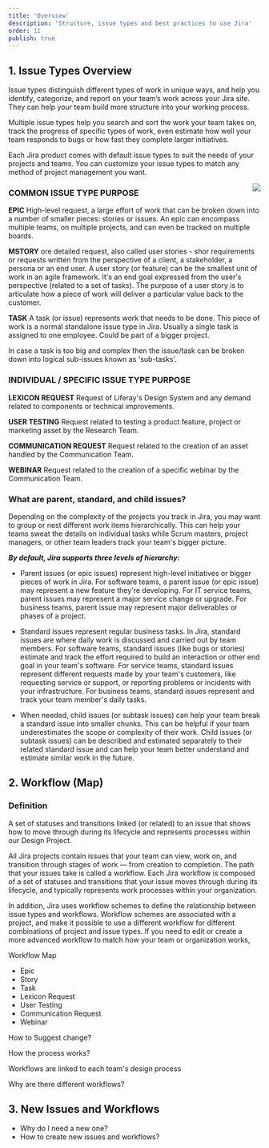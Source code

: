 ```yaml
---
title: 'Overview'
description: 'Structure, issue types and best practices to use Jira'
order: 11
publish: true
---
```


## 1. Issue Types Overview

Issue types distinguish different types of work in unique ways, and help you identify, categorize, and report on your team’s work across your Jira site. They can help your team build more structure into your working process. 

Multiple issue types help you search and sort the work your team takes on, track the progress of specific types of work, even estimate how well your team responds to bugs or how fast they complete larger initiatives.

Each Jira product comes with default issue types to suit the needs of your projects and teams. You can customize your issue types to match any method of project management you want.

<Image
	src="/images/handbook/tools/jira/issue-type-scheme.png"
	align="right"
	size="small"
	caption="Issue Type Schaemes"
	margin="4rem -2rem 0 4rem"
	rounded
	dropShadow
/>

### COMMON ISSUE TYPE PURPOSE

**EPIC**
High-level request, a large effort of work that can be broken down into a number of smaller pieces: stories or issues. An epic can encompass multiple teams, on multiple projects, and can even be tracked on multiple boards.

**MSTORY**
ore detailed request, also called user stories - shor requirements or requests written from the perspective of a client, a stakeholder, a persona or an end user. A user story (or feature) can be the smallest unit of work in an agile framework. It's an end goal expressed from the user's perspective (related to a set of tasks). The purpose of a user story is to articulate how a piece of work will deliver a particular value back to the customer.

**TASK**
A task (or issue) represents work that needs to be done. This piece of work is a normal standalone issue type in Jira. Usually a single task is assigned to one employee. Could be part of a bigger project.

In case a task is too big and complex then the issue/task can be broken down into logical sub-issues known as 'sub-tasks'.


### INDIVIDUAL / SPECIFIC ISSUE TYPE PURPOSE

**LEXICON REQUEST**
Request of Liferay's Design System and any demand related to components or technical improvements.

**USER TESTING**
Request related to testing a product feature, project or marketing asset by the Research Team.

**COMMUNICATION REQUEST**
Request related to the creation of an asset handled by the Communication Team.

**WEBINAR**
Request related to the creation of a specific webinar by the Communication Team.


### What are parent, standard, and child issues?

Depending on the complexity of the projects you track in Jira, you may want to group or nest different work items hierarchically. This can help your teams sweat the details on individual tasks while Scrum masters, project managers, or other team leaders track your team's bigger picture.

***By default, Jira supports three levels of hierarchy:***

- Parent issues (or epic issues) represent high-level initiatives or bigger pieces of work in Jira. For software teams, a parent issue (or epic issue) may represent a new feature they're developing. For IT service teams, parent issues may represent a major service change or upgrade. For business teams, parent issue may represent major deliverables or phases of a project.

- Standard issues represent regular business tasks. In Jira, standard issues are where daily work is discussed and carried out by team members. For software teams, standard issues (like bugs or stories) estimate and track the effort required to build an interaction or other end goal in your team's software. For service teams, standard issues represent different requests made by your team's customers, like requesting service or support, or reporting problems or incidents with your infrastructure. For business teams, standard issues represent and track your team member's daily tasks.

- When needed, child issues (or subtask issues) can help your team break a standard issue into smaller chunks. This can be helpful if your team underestimates the scope or complexity of their work. Child issues (or subtask issues) can be described and estimated separately to their related standard issue and can help your team better understand and estimate similar work in the future.


## 2. Workflow (Map)

### Definition
A set of statuses and transitions linked (or related) to an issue that shows how to move through during its lifecycle and represents processes within our Design Project.

All Jira projects contain issues that your team can view, work on, and transition through stages of work — from creation to completion. The path that your issues take is called a workflow. Each Jira workflow is composed of a set of statuses and transitions that your issue moves through during its lifecycle, and typically represents work processes within your organization.  

In addition, Jira uses workflow schemes to define the relationship between issue types and workflows. Workflow schemes are associated with a project, and make it possible to use a different workflow for different combinations of project and issue types. If you need to edit or create a more advanced workflow to match how your team or organization works,

Workflow Map
- Epic
- Story
- Task
- Lexicon Request
- User Testing
- Communication Request
- Webinar

How to Suggest change?

How the process works?

Workflows are linked to each team's design process

Why are there different workflows?


## 3. New Issues and Workflows

- Why do I need a new one?
- How to create new issues and workflows?

